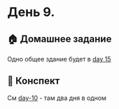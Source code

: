 
# День 9.

## :house: Домашнее задание

Одно общее здание будет в [day 15](../day-15)

## :scroll: Конспект

См [day-10](../day-10) - там два дня в одном